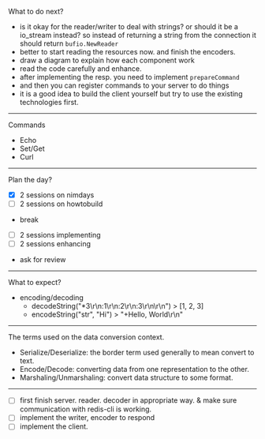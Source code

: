 What to do next?

- is it okay for the reader/writer to deal with strings? or should it be a io_stream instead? 
    so instead of returning a string from the connection it should return `bufio.NewReader`
- better to start reading the resources now. and finish the encoders.
- draw a diagram to explain how each component work
- read the code carefully and enhance.
- after implementing the resp. you need to implement `prepareCommand` 
- and then you can register commands to your server to do things
- it is a good idea to build the client yourself but try to use the existing technologies first.
---
Commands
- Echo
- Set/Get
- Curl

-----
Plan the day?
- [x] 2 sessions on nimdays
- [ ] 2 sessions on howtobuild
- break
- [ ] 2 sessions implementing
- [ ] 2 sessions enhancing
- ask for review

---
What to expect?
- encoding/decoding 
    - decodeString("*3\r\n:1\r\n:2\r\n:3\r\n\r\n") > [1, 2, 3]
    - encodeString("str", "Hi") > "+Hello, World\r\n"
  
---
The terms used on the data conversion context.
- Serialize/Deserialize: the border term used generally to mean convert to text.
- Encode/Decode: converting data from one representation to the other.
- Marshaling/Unmarshaling: convert data structure to some format.


---
- [ ] first finish server. reader. decoder in appropriate way. & make sure communication with redis-cli is working.
- [ ] implement the writer, encoder to respond
- [ ] implement the client.